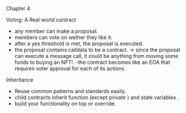 Chapter 4

Voting: A Real world contract

  - any member can make a proposal.
  - members can vote on wether they like it.
  - after a yes threshold is met, the proposal is executed.
  - the proposal contains calldata to be a contract.
-> since the proposal can execute a message call, it could be anything from moving some funds to buying an NFT!.
      -the contract becomes like an EOA that requires voter approval for each of its actions.



Inheritance
   - Reuse common patterns and standards easily.
   - child contracts inherit function (except private ) and state variables .
   - build your functionality on top or override.

